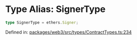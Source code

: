 # Type Alias: SignerType

```ts
type SignerType = ethers.Signer;
```

Defined in: [packages/web3/src/types/ContractTypes.ts:234](https://github.com/towns-protocol/towns/blob/0db1fd0ac7258e8db8cedfb6183e8eade8284fa1/packages/web3/src/types/ContractTypes.ts#L234)
